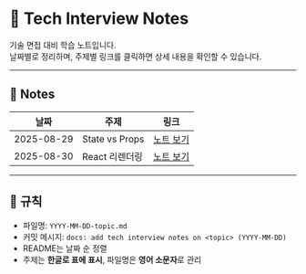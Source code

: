 # 📘 Tech Interview Notes

기술 면접 대비 학습 노트입니다.  
날짜별로 정리하며, 주제별 링크를 클릭하면 상세 내용을 확인할 수 있습니다.

---

## 📑 Notes

| 날짜       | 주제           | 링크                                           |
| ---------- | -------------- | ---------------------------------------------- |
| 2025-08-29 | State vs Props | [노트 보기](./2025-08-29-state-vs-props.md)    |
| 2025-08-30 | React 리렌더링 | [노트 보기](./2025-08-30-react-rerendering.md) |

---

## 📌 규칙

- 파일명: `YYYY-MM-DD-topic.md`
- 커밋 메시지: `docs: add tech interview notes on <topic> (YYYY-MM-DD)`
- README는 날짜 순 정렬
- 주제는 **한글로 표에 표시**, 파일명은 **영어 소문자**로 관리
